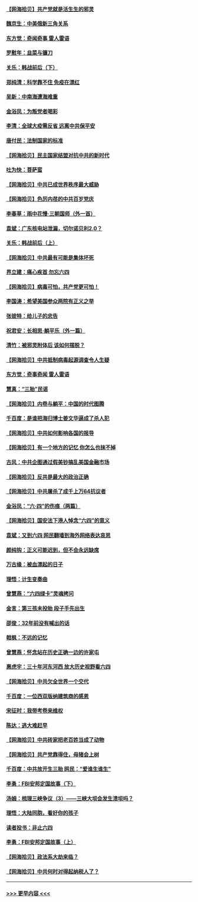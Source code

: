 #### [【网海拾贝】共产党就是活生生的邪灵](../pages/nsc993/n13036627.md?t=06221952) 
#### [魏京生：中美俄新三角关系](../pages/nsc993/n13035986.md?t=06221952) 
#### [东方觉：奇闻奇事 雷人雷语](../pages/nsc993/n13035878.md?t=06221952) 
#### [罗慰年：韭菜与镰刀](../pages/nsc993/n13034374.md?t=06221952) 
#### [关乐：韩战前后（下）](../pages/nsc993/n13034113.md?t=06221952) 
#### [郑纯清：科学靠不住 免疫在漂红](../pages/nsc993/n13034093.md?t=06221952) 
#### [吴新：中南海遭海难重](../pages/nsc993/n13034084.md?t=06221952) 
#### [金浴凤：为叛党者喝彩](../pages/nsc993/n13034058.md?t=06221952) 
#### [李清：全球大疫需反省 远离中共保平安](../pages/nsc993/n13033784.md?t=06221952) 
#### [唐付民：法制国家的标准](../pages/nsc993/n13032944.md?t=06221952) 
#### [【网海拾贝】民主国家结盟对抗中共的新时代](../pages/nsc993/n13031717.md?t=06221952) 
#### [吐为快：菩萨蛮](../pages/nsc993/n13030033.md?t=06221952) 
#### [【网海拾贝】中共已成世界秩序最大威胁](../pages/nsc993/n13028138.md?t=06221952) 
#### [【网海拾贝】色厉内荏的中共百岁党庆](../pages/nsc993/n13025582.md?t=06221952) 
#### [李春草：雨中花慢‧三朝国师（外一首）](../pages/nsc993/n13025567.md?t=06221952) 
#### [袁斌：广东核电站泄漏，切尔诺贝利2.0？](../pages/nsc993/n13025475.md?t=06221952) 
#### [关乐：韩战前后（上）](../pages/nsc993/n13025387.md?t=06221952) 
#### [【网海拾贝】中共最有可能是集体坏死](../pages/nsc993/n13023101.md?t=06221952) 
#### [界立建：痛心疾首 勿忘六四](../pages/nsc993/n13022339.md?t=06221952) 
#### [【网海拾贝】病毒可怕，共产党更可怕！](../pages/nsc993/n13020728.md?t=06221952) 
#### [李国涛：希望美国参众两院有正义之举](../pages/nsc993/n13020674.md?t=06221952) 
#### [张彼特：给儿子的忠告](../pages/nsc993/n13018934.md?t=06221952) 
#### [祝君安：长相思‧躺平乐（外一篇）](../pages/nsc993/n13018923.md?t=06221952) 
#### [清竹：被邪灵附体后 该如何摆脱？](../pages/nsc993/n13018877.md?t=06221952) 
#### [【网海拾贝】中共抵制病毒起源调查令人生疑](../pages/nsc993/n13017785.md?t=06221952) 
#### [东方觉：奇事奇闻 雷人雷语](../pages/nsc993/n13017577.md?t=06221952) 
#### [慧真：“三胎”民谣](../pages/nsc993/n13017394.md?t=06221952) 
#### [【网海拾贝】内卷与躺平：中国的时代图腾](../pages/nsc993/n13016128.md?t=06221952) 
#### [千百度：是谁把海归博士姜文华逼成了杀人犯](../pages/nsc993/n13015218.md?t=06221952) 
#### [【网海拾贝】中共如何影响各国的报导](../pages/nsc993/n13012599.md?t=06221952) 
#### [【网海拾贝】有一个地方的记忆 你怎么也抹不掉](../pages/nsc993/n13009802.md?t=06221952) 
#### [古风：中共企图通过假美钞搞乱美国金融市场](../pages/nsc993/n13009626.md?t=06221952) 
#### [【网海拾贝】反共是最大的政治正确](../pages/nsc993/n13007051.md?t=06221952) 
#### [【网海拾贝】中共屠杀了成千上万64抗议者](../pages/nsc993/n13002713.md?t=06221952) 
#### [金浴凤：“六·四”的伤痕（两篇）](../pages/nsc993/n13001719.md?t=06221952) 
#### [【网海拾贝】国安法下港人悼念“六四”的意义](../pages/nsc993/n13001039.md?t=06221952) 
#### [袁斌：又到六四 网民翻墙到海外网络表达哀思](../pages/nsc993/n13000995.md?t=06221952) 
#### [颜纯钩：正义可能迟到，但不会永远缺席](../pages/nsc993/n13000920.md?t=06221952) 
#### [万古缘：被血漂起的日子](../pages/nsc993/n13000914.md?t=06221952) 
#### [理悟：计生变奏曲](../pages/nsc993/n13000414.md?t=06221952) 
#### [曾慧燕：“六四绿卡”灵魂拷问](../pages/nsc993/n13000277.md?t=06221952) 
#### [金言：第三孩未投胎 段子手先出生](../pages/nsc993/n13000215.md?t=06221952) 
#### [邵俊：32年前没有喊出的话](../pages/nsc993/n13000181.md?t=06221952) 
#### [戟枫：不远的记忆](../pages/nsc993/n13000121.md?t=06221952) 
#### [曾慧燕：怀念站在历史正确一边的许家屯](../pages/nsc993/n13000073.md?t=06221952) 
#### [惠虎宇：三十年河东河西 放大历史视野看六四](../pages/nsc993/n13000018.md?t=06221952) 
#### [【网海拾贝】中共欠全世界一个交代](../pages/nsc993/n12998706.md?t=06221952) 
#### [千百度：一位西双版纳建筑商的感恩](../pages/nsc993/n12998487.md?t=06221952) 
#### [宋征时：我带考卷来维权](../pages/nsc993/n12994088.md?t=06221952) 
#### [陈达：逃大难赶早](../pages/nsc993/n12993569.md?t=06221952) 
#### [【网海拾贝】中共砖家把老百姓当成了动物](../pages/nsc993/n12993483.md?t=06221952) 
#### [【网海拾贝】共产党靠得住，母猪会上树](../pages/nsc993/n12990730.md?t=06221952) 
#### [千百度：中共放开生三胎 网民：“爱谁生谁生”](../pages/nsc993/n12990644.md?t=06221952) 
#### [李勇：FBI安邦定国故事（下）](../pages/nsc993/n12987854.md?t=06221952) 
#### [汤姆：梳理三峡争议（3）——三峡大坝会发生溃坝吗？](../pages/nsc993/n12989806.md?t=06221952) 
#### [理悟：大陆同胞，看好你的孩子](../pages/nsc993/n12989778.md?t=06221952) 
#### [读者投书：非止六四](../pages/nsc993/n12989673.md?t=06221952) 
#### [李勇：FBI安邦定国故事（上）](../pages/nsc993/n12987749.md?t=06221952) 
#### [【网海拾贝】政法系大劫来临？](../pages/nsc993/n12987596.md?t=06221952) 
#### [【网海拾贝】中共何时对得起纳税人了？](../pages/nsc993/n12985578.md?t=06221952) 

----
#### [ >>> 更早内容 <<< ](../indexes/nsc993-earlier.md)
